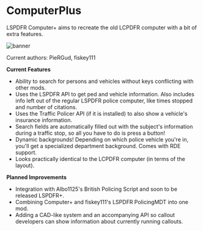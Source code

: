 # ComputerPlus
LSPDFR Computer+ aims to recreate the old LCPDFR computer with a bit of extra features.

![banner](http://i.imgur.com/Ihf8uiE.png)

Current authors: PieRGud, fiskey111

**Current Features**
- Ability to search for persons and vehicles without keys conflicting with other mods.
- Uses the LSPDFR API to get ped and vehicle information. Also includes info left out of the regular LSPDFR police computer, like times stopped and number of citations.
- Uses the Traffic Policer API (if it is installed) to also show a vehicle's insurance information.
- Search fields are automatically filled out with the subject's information during a traffic stop, so all you have to do is press a button!
- Dynamic backgrounds! Depending on which police vehicle you're in, you'll get a specialized department background. Comes with RDE support.
- Looks practically identical to the LCPDFR computer (in terms of the layout).

**Planned Improvements**
- Integration with Albo1125's British Policing Script and soon to be released LSPDFR+.
- Combining Computer+ and fiskey111's LSPDFR PolicingMDT into one mod.
- Adding a CAD-like system and an accompanying API so callout developers can show information about currently running callouts.
